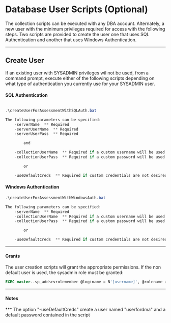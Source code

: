# Database User Scripts (Optional)

The collection scripts can be executed with any DBA account. Alternately, a new user with the minimum privileges required for access with the following steps. Two scripts are provided to create the user one that uses SQL Authentication and another that uses Windows Authentication.

---

## Create User

If an existing user with SYSADMIN privileges wil not be used, from a command prompt, execute either of the following scripts depending on what type of authentication you currently use for your SYSADMIN user.

#### SQL Authentication

```powershell

.\createUserForAssessmentWithSQLAuth.bat

The following parameters can be specified:
    -serverName  ** Required
    -serverUserName  ** Required
    -serverUserPass  ** Required

        and

    -collectionUserName  ** Required if a custom username will be used
    -collectionUserPass  ** Required if a custom password will be used

        or

    -useDefaultCreds  ** Required if custom credentials are not desired
```

#### Windows Authentication

```powershell
.\createUserForAssessmentWithWindowsAuth.bat

The following parameters can be specified:
    -serverName  ** Required
    -collectionUserName  ** Required if a custom username will be used
    -collectionUserPass  ** Required if a custom password will be used

        or

    -useDefaultCreds  ** Required if custom credentials are not desired

```

---

#### Grants

The user creation scripts will grant the appropriate permissions. If the non default user is used, the sysadmin role must be granted:

```sql
EXEC master..sp_addsrvrolemember @loginame = N'[username]', @rolename = N'sysadmin'
```

---

#### Notes

\*\*\* The option "-useDefaultCreds" create a user named "userfordma" and a default password contained in the script
